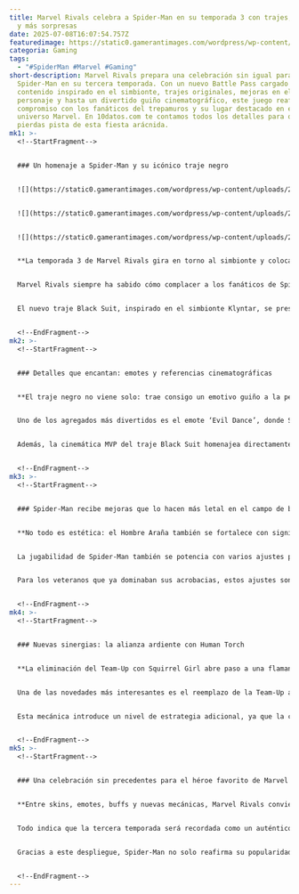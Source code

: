 ```yaml
---
title: Marvel Rivals celebra a Spider-Man en su temporada 3 con trajes, mejoras
  y más sorpresas
date: 2025-07-08T16:07:54.757Z
featuredimage: https://static0.gamerantimages.com/wordpress/wp-content/uploads/2025/07/a-4.jpg?q=49&fit=crop&w=1140&h=&dpr=2
categoria: Gaming
tags:
  - "#SpiderMan #Marvel #Gaming"
short-description: Marvel Rivals prepara una celebración sin igual para
  Spider-Man en su tercera temporada. Con un nuevo Battle Pass cargado de
  contenido inspirado en el simbionte, trajes originales, mejoras en el
  personaje y hasta un divertido guiño cinematográfico, este juego reafirma su
  compromiso con los fanáticos del trepamuros y su lugar destacado en el
  universo Marvel. En 10datos.com te contamos todos los detalles para que no
  pierdas pista de esta fiesta arácnida.
mk1: >-
  <!--StartFragment-->


  ### Un homenaje a Spider-Man y su icónico traje negro


  ![](https://static0.gamerantimages.com/wordpress/wp-content/uploads/2025/07/marvel-rivals-8-1.png?q=49&fit=crop&w=750&h=422&dpr=2)


  ![](https://static0.gamerantimages.com/wordpress/wp-content/uploads/2025/07/marvel-rivals-12.png?q=49&fit=crop&w=750&h=422&dpr=2)


  ![](https://static0.gamerantimages.com/wordpress/wp-content/uploads/2025/07/marvel-rivals-34.png?q=49&fit=crop&w=750&h=422&dpr=2)


  **La temporada 3 de Marvel Rivals gira en torno al simbionte y coloca a Spider-Man en el centro del escenario con su legendario traje negro.**


  Marvel Rivals siempre ha sabido cómo complacer a los fanáticos de Spider-Man, el carismático héroe de Marvel. Desde su lanzamiento, el personaje ha sido uno de los más complejos y gratificantes de dominar, gracias a su alto techo de habilidad que premia a los jugadores más dedicados. Con la llegada de la tercera temporada, el juego no solo reafirma el amor que tiene la comunidad por el arácnido, sino que le rinde un homenaje especial al introducir una temática de simbiontes que destaca a Spider-Man como la estrella principal.


  El nuevo traje Black Suit, inspirado en el simbionte Klyntar, se presenta como una versión original pero fiel del famoso atuendo negro que debutó en los cómics de *The Amazing Spider-Man #252*. Este traje no solo es un deleite visual, sino que además llega acompañado de una temporada entera dedicada a explorar el lado oscuro del héroe, con un Battle Pass titulado “Powers of the Phoenix” que guarda sorpresas exclusivas para los jugadores.


  <!--EndFragment-->
mk2: >-
  <!--StartFragment-->


  ### Detalles que encantan: emotes y referencias cinematográficas


  **El traje negro no viene solo: trae consigo un emotivo guiño a la película Spider-Man 3 con un emote que roba sonrisas.**


  Uno de los agregados más divertidos es el emote ‘Evil Dance’, donde Spider-Man recrea el ya mítico baile de Tobey Maguire en *Spider-Man 3* de Sam Raimi. Este pequeño detalle demuestra el nivel de cariño y conocimiento que el equipo de NetEase tiene por el personaje, al mezclar con maestría elementos de los cómics y del cine.


  Además, la cinemática MVP del traje Black Suit homenajea directamente la portada del cómic *Secret Wars #8* (1984), donde Spider-Man luce su icónico atuendo negro por primera vez. Son estos guiños a la historia del personaje los que hacen que cada fan se sienta recompensado y parte de un tributo interactivo a décadas de narrativa arácnida.


  <!--EndFragment-->
mk3: >-
  <!--StartFragment-->


  ### Spider-Man recibe mejoras que lo hacen más letal en el campo de batalla


  **No todo es estética: el Hombre Araña también se fortalece con significativos buffs para esta temporada.**


  La jugabilidad de Spider-Man también se potencia con varios ajustes positivos. Según las notas del parche de la temporada 3, el daño del golpe ‘Get Over Here!’ al atraer a enemigos sube de 50 a 55, el daño aéreo de Spider-Power pasa de 50 a 55 y el de Amazing Combo escala de 55 a 60. Estos cambios no solo aumentan su capacidad de eliminación rápida, sino que reafirman a Spider-Man como un duelista formidable, capaz de entrar y salir de combates con gran efectividad.


  Para los veteranos que ya dominaban sus acrobacias, estos ajustes son una oportunidad perfecta para explotar aún más su kit ofensivo y dejar su huella en el campo de batalla. Sin duda, veremos al trepamuros brillar en los rankings durante toda la temporada.


  <!--EndFragment-->
mk4: >-
  <!--StartFragment-->


  ### Nuevas sinergias: la alianza ardiente con Human Torch


  **La eliminación del Team-Up con Squirrel Girl abre paso a una flamante colaboración con Human Torch.**


  Una de las novedades más interesantes es el reemplazo de la Team-Up anterior con Squirrel Girl por una nueva llamada “Ever-Burning Bond”, protagonizada por Spider-Man y Human Torch. Gracias a esta alianza, el arácnido podrá lanzar una telaraña llameante que inflige daño en área y aplica el efecto Burn-Tracer, generando una explosión adicional cuando utiliza ‘Get Over Here!’ sobre un enemigo marcado.


  Esta mecánica introduce un nivel de estrategia adicional, ya que la combinación de Spider-Tracers y Burn-Tracers multiplica el potencial de daño de Spider-Man, especialmente en combates donde coordinarse con Human Torch puede resultar devastador para los rivales. Sin duda, una razón más para mantener a este dúo en la mira a lo largo de la temporada.


  <!--EndFragment-->
mk5: >-
  <!--StartFragment-->


  ### Una celebración sin precedentes para el héroe favorito de Marvel


  **Entre skins, emotes, buffs y nuevas mecánicas, Marvel Rivals convierte a Spider-Man en la joya de su temporada 3.**


  Todo indica que la tercera temporada será recordada como un auténtico festival para los fans del Hombre Araña. El esperado enfrentamiento visual con Venom también está a la vuelta de la esquina, prometiendo momentos icónicos cuando Spider-Man ejecute su ‘Evil Dance’ mientras Venom responde con su propio emote ‘Symbiote Boogie’.


  Gracias a este despliegue, Spider-Man no solo reafirma su popularidad dentro del juego, sino que también se asegura un lugar privilegiado en la cultura pop gamer. En 10datos.com seguiremos atentos a cómo evoluciona esta celebración arácnida, porque está claro que Marvel Rivals ha tejido una red muy especial para el héroe más querido del universo Marvel.


  <!--EndFragment-->
---
```


